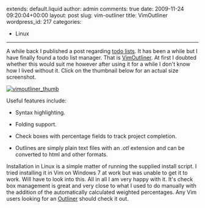 extends: default.liquid
author: admin
comments: true
date: 2009-11-24 09:20:04+00:00
layout: post
slug: vim-outliner
title: VimOutliner
wordpress_id: 217
categories:
- Linux
---

A while back I published a post regarding [todo lists](http://blog.sambodata.com/?p=36). It has been a while but I have finally found a todo list manager. That is [VimOutliner](http://www.vimoutliner.org/). At first I doubted whether this would suit me however after using it for a while I don't know how I lived without it. Click on the thumbnail below for an actual size screenshot.

[![vimoutliner_thumb](/uploads/2009/11/vimoutliner_thumb.png)](/uploads/2009/11/vimoutliner.png)

Useful features include:





  * Syntax highlighting.


  * Folding support.


  * Check boxes with percentage fields to track project completion.


  * Outlines are simply plain text files with an _.otl_ extension and can be converted to html and other formats.



Installation in Linux is a simple matter of running the supplied install script. I tried installing it in Vim on Windows 7 at work but was unable to get it to work. Will have to look into this. All in all I am very happy with it. It's check box management is great and very close to what I used to do manually with the addition of the automatically calculated weighted percentages. Any Vim users looking for an [Outliner](http://en.wikipedia.org/wiki/Outliner) should check it out.

